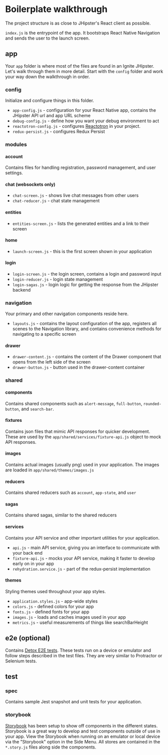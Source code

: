 # Boilerplate walkthrough

The project structure is as close to JHipster's React client as possible.

`index.js` is the entrypoint of the app. It bootstraps React Native Navigation and sends the user to the launch screen.

## app

Your `app` folder is where most of the files are found in an Ignite JHipster.
Let's walk through them in more detail. Start with the `config` folder and work your way down the walkthrough in order.

### config

Initialize and configure things in this folder.

- `app-config.js` - configuration for your React Native app, contains the JHipster API url and app URL scheme
- `debug-config.js` - define how you want your debug environment to act
- `reactotron-config.js` - configures [Reactotron](https://github.com/infinitered/reactotron) in your project.
- `redux-persist.js` - configures Redux Persist

### modules

#### account

Contains files for handling registration, password management, and user settings.

#### chat (websockets only)

- `chat-screen.js` - shows live chat messages from other users
- `chat-reducer.js` - chat state management

#### entities

- `entities-screen.js` - lists the generated entities and a link to their screen

#### home

- `launch-screen.js` - this is the first screen shown in your application

#### login

- `login-screen.js` - the login screen, contains a login and password input
- `login-reducer.js` - login state management
- `login-sagas.js` - login logic for getting the response from the JHipster backend

### navigation

Your primary and other navigation components reside here.

- `layouts.js` - contains the layout configuration of the app, registers all scenes to the Navigation library, and contains convenience methods for navigating to a specific screen

#### drawer

- `drawer-content.js` - contains the content of the Drawer component that opens from the left side of the screen
- `drawer-button.js` - button used in the drawer-content container

### shared

#### components

Contains shared components such as `alert-message`, `full-button`, `rounded-button`, and `search-bar`.

#### fixtures

Contains json files that mimic API responses for quicker development. These are used by the `app/shared/services/fixture-api.js` object to mock API responses.

#### images

Contains actual images (usually png) used in your application. The images are loaded in `app/shared/themes/images.js`

#### reducers

Contains shared reducers such as `account`, `app-state`, and `user`

#### sagas

Contains shared sagas, similar to the shared reducers

#### services

Contains your API service and other important utilities for your application.

- `api.js` - main API service, giving you an interface to communicate with your back end
- `fixture-api.js` - mocks your API service, making it faster to develop early on in your app
- `rehydration.service.js` - part of the redux-persist implementation

#### themes

Styling themes used throughout your app styles.

- `application.styles.js` - app-wide styles
- `colors.js` - defined colors for your app
- `fonts.js` - defined fonts for your app
- `images.js` - loads and caches images used in your app
- `metrics.js` - useful measurements of things like searchBarHeight

## e2e (optional)

Contains [Detox E2E tests](https://github.com/wix/Detox). These tests run on a device or emulator and follow steps described in the test files. They are very similar to Protractor or Selenium tests.

## test

### spec

Contains sample Jest snapshot and unit tests for your application.

### storybook

[Storybook](https://storybook.js.org/) has been setup to show off components in the different states. Storybook is a great way to develop and test components outside of use in your app. View the Storybook when running on an emulator or local device via the "Storybook" option in the Side Menu. All stores are contained in the `*.story.js` files along side the components.
